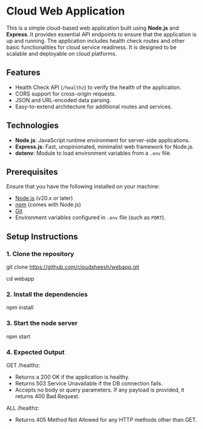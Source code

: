 # Cloud Web Application

This is a simple cloud-based web application built using **Node.js** and **Express**. It provides essential API endpoints to ensure that the application is up and running. The application includes health check routes and other basic functionalities for cloud service readiness. It is designed to be scalable and deployable on cloud platforms.

## Features
- Health Check API (`/healthz`) to verify the health of the application.
- CORS support for cross-origin requests.
- JSON and URL-encoded data parsing.
- Easy-to-extend architecture for additional routes and services.

## Technologies
- **Node.js**: JavaScript runtime environment for server-side applications.
- **Express.js**: Fast, unopinionated, minimalist web framework for Node.js.
- **dotenv**: Module to load environment variables from a `.env` file.

## Prerequisites
Ensure that you have the following installed on your machine:
- [Node.js](https://nodejs.org/) (v20.x or later)
- [npm](https://www.npmjs.com/) (comes with Node.js)
- [Git](https://git-scm.com/)
- Environment variables configured in `.env` file (such as `PORT`).

## Setup Instructions

### 1. Clone the repository

git clone https://github.com/cloudsheesh/webapp.git

cd webapp

### 2. Install the dependencies

npm install

### 3. Start the node server
npm start

### 4. Expected Output

GET /healthz:

- Returns a 200 OK if the application is healthy.
- Returns 503 Service Unavailable if the DB connection fails.
- Accepts no body or query parameters. If any payload is provided, it returns 400 Bad Request.

ALL /healthz:

- Returns 405 Method Not Allowed for any HTTP methods other than GET.